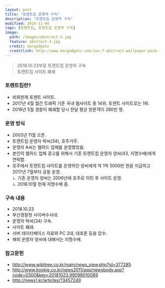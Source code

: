 ```yaml
---
layout: post
title: "토렌트킴 운영자 구속"
description: "토렌트킴 운영자 구속"
modified: 2018-11-04
tags: [토렌트킴, 토렌트킴 운영자 구속]
image:
  path: /images/abstract-3.jpg
  feature: abstract-3.jpg
  credit: dargadgetz
  creditlink: http://www.dargadgetz.com/ios-7-abstract-wallpaper-pack-for-iphone-5-and-ipod-touch-retina/
---
```

> 2018.10.23부로 토렌트킴 운영자 구속   
> 토렌트킴 사이트 폐쇄   

<!--more-->

### 토렌트킴란?
  - 비회원제 토렌트 사이트.  
  - 2017년 4월 월간 트래픽 기준 국내 웹사이트 중 14위. 토렌트 사이트로는 1위.     
  - 2018년 5월 경찰이 폐쇄할 당시 한달 평균 방문객이 280만 명.   

### 운영 방식
  - 2003년 11월 오픈.  
  - 토렌트킴 운영자 박씨(34), 호주거주.      
  - 운영자 A씨는 웹하드 업체를 운영했었음.  
  - 본인의 웹하드 업체 광고를 위해서 기존 토렌트킴 운영자 양씨(43, 지명수배)에게 연락함.      
  - 호주에서 토렌트킴 사이트를 운영하던 양씨에게 약 1억 5000만 원을 지급하고 2017년 7월부터 공동 운영.     
    ㄴ 기존 운영자 양씨는 2006년에 호주로 이민 후 사이트 운영.     
    ㄴ 2018.10월 현재 지명수배 중.      

### 구속 내용
  - 2018.10.23
  - 부산경찰청 사이버수사대.   
  - 운영자 박씨(34) 구속.   
  - 사이트 폐쇄.   
  - 서버 데이터베이스 자료와 PC 2대, 대포폰 등을 압수.  
  - 해외 운영자 양씨에 대해서는 지명수배.  


### 참고문헌
- http://www.wikitree.co.kr/main/news_view.php?id=377285
- http://www.kookje.co.kr/news2011/asp/newsbody.asp?code=0300&key=20181023.99099010089
- http://news1.kr/articles/?3457249
